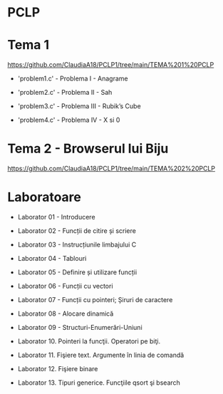 # PCLP

# Tema 1 
https://github.com/ClaudiaA18/PCLP1/tree/main/TEMA%201%20PCLP
- 'problem1.c' - Problema I - Anagrame
  
- 'problem2.c' - Problema II - Sah
  
- 'problem3.c' - Problema III - Rubik’s Cube
  
- 'problem4.c' - Problema IV - X si 0

# Tema 2 - Browserul lui Biju
https://github.com/ClaudiaA18/PCLP1/tree/main/TEMA%202%20PCLP

# Laboratoare
- Laborator 01 - Introducere
  
- Laborator 02 - Funcții de citire și scriere
  
- Laborator 03 - Instrucțiunile limbajului C
  
- Laborator 04 - Tablouri
  
- Laborator 05 - Definire și utilizare funcții
  
- Laborator 06 - Funcții cu vectori
  
- Laborator 07 - Funcții cu pointeri; Șiruri de caractere
  
- Laborator 08 - Alocare dinamică
  
- Laborator 09 - Structuri-Enumerări-Uniuni
  
- Laborator 10. Pointeri la funcţii. Operatori pe biţi.
  
- Laborator 11. Fişiere text. Argumente în linia de comandă

- Laborator 12. Fişiere binare
  
- Laborator 13. Tipuri generice. Funcţiile qsort şi bsearch
